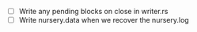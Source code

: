 - [ ] Write any pending blocks on close in writer.rs
- [ ] Write nursery.data when we recover the nursery.log
